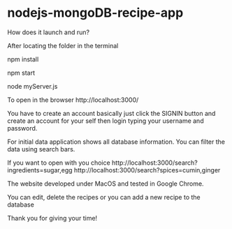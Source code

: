 # nodejs-mongoDB-recipe-app

How does it launch and run?

After locating the folder in the terminal

npm install

npm start

node myServer.js

To open in the browser
http://localhost:3000/

You have to create an account basically just click the SIGNIN button and create an account
for your self then login typing your username and password.

For initial data application shows all database information. You can filter the data
using search bars.

If you want to open with you choice
http://localhost:3000/search?ingredients=sugar,egg
http://localhost:3000/search?spices=cumin,ginger


The website developed under MacOS and tested in Google Chrome.

You can edit, delete the recipes or you can add a new recipe to the database

Thank you for giving your time!
